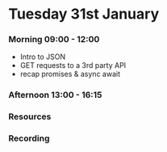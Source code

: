 # Tuesday 31st January

### Morning 09:00 - 12:00
 
 - Intro to JSON
 - GET requests to a 3rd party API
 - recap promises & async await


### Afternoon 13:00 - 16:15



### Resources



### Recording
